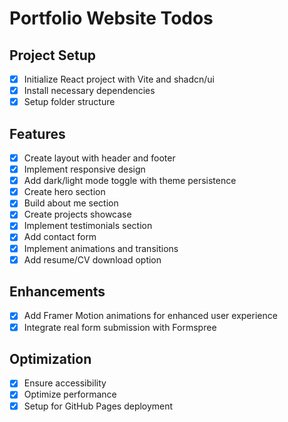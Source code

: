 # Portfolio Website Todos

## Project Setup
- [x] Initialize React project with Vite and shadcn/ui
- [x] Install necessary dependencies
- [x] Setup folder structure

## Features
- [x] Create layout with header and footer
- [x] Implement responsive design
- [x] Add dark/light mode toggle with theme persistence
- [x] Create hero section
- [x] Build about me section
- [x] Create projects showcase
- [x] Implement testimonials section
- [x] Add contact form
- [x] Implement animations and transitions
- [x] Add resume/CV download option

## Enhancements
- [x] Add Framer Motion animations for enhanced user experience
- [x] Integrate real form submission with Formspree

## Optimization
- [x] Ensure accessibility
- [x] Optimize performance
- [x] Setup for GitHub Pages deployment
